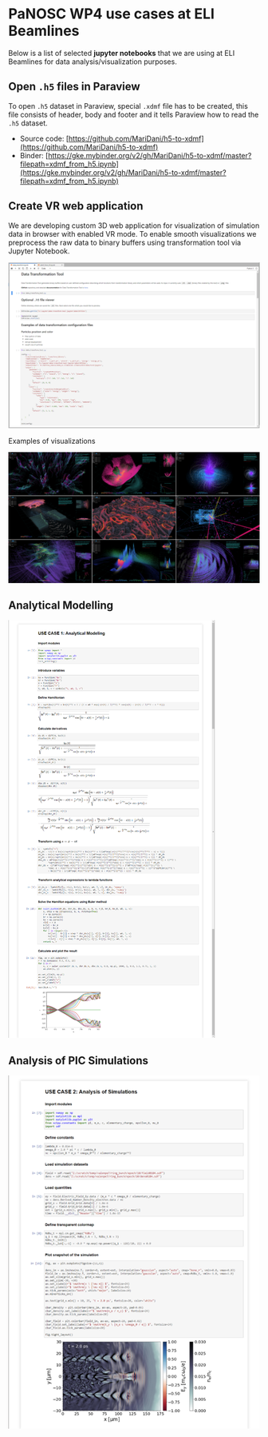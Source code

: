 
# PaNOSC WP4 use cases at ELI Beamlines

Below is a list of selected **jupyter notebooks** that we are using at ELI Beamlines for data analysis/visualization purposes.

## Open `.h5`  files in  Paraview
To open `.h5` dataset in Paraview, special `.xdmf` file has to be created, this file consists of header, body and footer and it tells Paraview how to read the `.h5` dataset.

* Source code: [https://github.com/MariDani/h5-to-xdmf](https://github.com/MariDani/h5-to-xdmf)
* Binder: [https://gke.mybinder.org/v2/gh/MariDani/h5-to-xdmf/master?filepath=xdmf_from_h5.ipynb](https://gke.mybinder.org/v2/gh/MariDani/h5-to-xdmf/master?filepath=xdmf_from_h5.ipynb)

## Create VR web application

We are developing custom 3D web application for visualization of simulation data in browser with enabled VR mode. To enable smooth visualizations we preprocess the raw data to binary buffers using transformation tool via Jupyter Notebook.

<img src=data_transform_tool.png>

Examples of visualizations

<img src=web_app_preview.png>

## Analytical Modelling

<img src=analytical_modeling.png>

## Analysis of PIC Simulations

<img src=analysis_simulation.png>



